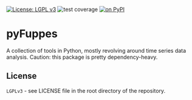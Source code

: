 [![License: LGPL v3](https://img.shields.io/badge/License-LGPL%20v3-blue.svg)](https://www.gnu.org/licenses/lgpl-3.0)
![test coverage](https://gitlab.kit.edu/FObersteiner/pyfuppes/badges/main/coverage.svg?job=coverage)
[![on PyPI](https://badge.fury.io/py/pyfuppes.svg)](https://badge.fury.io/py/pyfuppes)

# pyFuppes

A collection of tools in Python, mostly revolving around time series data analysis. Caution: this package is pretty dependency-heavy.

## License

`LGPLv3` - see LICENSE file in the root directory of the repository.
